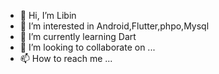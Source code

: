 - 👋 Hi, I’m Libin
- 👀 I’m interested in Android,Flutter,phpo,Mysql
- 🌱 I’m currently learning Dart
- 💞️ I’m looking to collaborate on ...
- 📫 How to reach me ...

<!---
libindstme/libindstme is a ✨ special ✨ repository because its `README.md` (this file) appears on your GitHub profile.
You can click the Preview link to take a look at your changes.
--->
